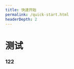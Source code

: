 ```yaml
---
title: 快速开始
permalink: /quick-start.html
headerDepth: 2
---
```



# 测试

### 122





<!-- @include: ../README.md#quick-start -->
